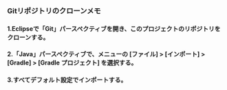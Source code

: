 ### Gitリポジトリのクローンメモ
#### 1.Eclipseで「Git」パースペクティブを開き、このプロジェクトのリポジトリをクローンする。
#### 2.「Java」パースペクティブで、メニューの [ファイル] > [インポート] > [Gradle] > [Gradle プロジェクト] を選択する。
#### 3.すべてデフォルト設定でインポートする。
